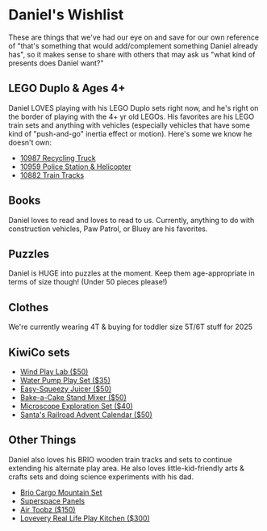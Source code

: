 # Daniel's Wishlist
These are things that we've had our eye on and save for our own reference of "that's something that would add/complement something Daniel already has", so it makes sense to share with others that may ask us "what kind of presents does Daniel want?"

## LEGO Duplo & Ages 4+
Daniel LOVES playing with his LEGO Duplo sets right now, and he's right on the border of playing with the 4+ yr old LEGOs. His favorites are his LEGO train sets and anything with vehicles (especially vehicles that have some kind of "push-and-go" inertia effect or motion). Here's some we know he doesn't own:
- [10987 Recycling Truck](https://www.lego.com/en-us/product/recycling-truck-10987)
- [10959 Police Station & Helicopter](https://www.lego.com/en-us/product/police-station-helicopter-10959)
- [10882 Train Tracks](https://www.lego.com/en-us/product/train-tracks-10882)

## Books
Daniel loves to read and loves to read to us. Currently, anything to do with construction vehicles, Paw Patrol, or Bluey are his favorites.

## Puzzles
Daniel is HUGE into puzzles at the moment. Keep them age-appropriate in terms of size though! (Under 50 pieces please!)

## Clothes
We're currently wearing 4T & buying for toddler size 5T/6T stuff for 2025

## KiwiCo sets
- [Wind Play Lab ($50)](https://www.kiwico.com/us/store/dp/wind-play-lab/5991)
- [Water Pump Play Set ($35)](https://www.kiwico.com/us/store/dp/water-pump-play-set/5942)
- [Easy-Squeezy Juicer ($50)](https://www.kiwico.com/us/store/dp/easy-squeezy-juicer/5854)
- [Bake-a-Cake Stand Mixer ($50)](https://www.kiwico.com/us/store/dp/baking-and-fractions-project-kit/3782)
- [Microscope Exploration Set ($40)](https://www.kiwico.com/us/store/dp/microscope-exploration-set/6124)
- [Santa's Railroad Advent Calendar ($50)](https://www.kiwico.com/us/store/dp/santas-railroad-advent-calendar-project-kit/5558)

## Other Things
Daniel also loves his BRIO wooden train tracks and sets to continue extending his alternate play area. He also loves little-kid-friendly arts & crafts sets and doing science experiments with his dad.
- [Brio Cargo Mountain Set](https://www.amazon.com/Mountain-Experience-FSC-Certified-Materials-Addition/dp/B09TPFTH6J/ref=pd_rhf_eetyp_s_bmx_gp_f31qun6o_d_sccl_1_1/138-8429311-3931027?pd_rd_w=EylJC&content-id=amzn1.sym.290a16bf-71f2-4029-ad09-49a6e57cf925&pf_rd_p=290a16bf-71f2-4029-ad09-49a6e57cf925&pf_rd_r=SQPSJQC18FM6PZWAG09Y&pd_rd_wg=YG3EX&pd_rd_r=0532eb45-9c51-49c6-a1bb-bc32bc9cc159&pd_rd_i=B09TPFTH6J&psc=1)
- [Superspace Panels](https://www.getsuperspace.com/products/the-big-set)
- [Air Toobz ($150)](https://www.fatbraintoys.com/toy_companies/fat_brain_toy_co/air_toobz.cfm)
- [Lovevery Real Life Play Kitchen ($300)](https://lovevery.com/products/the-real-life-play-kitchen?variant=40948356743301)